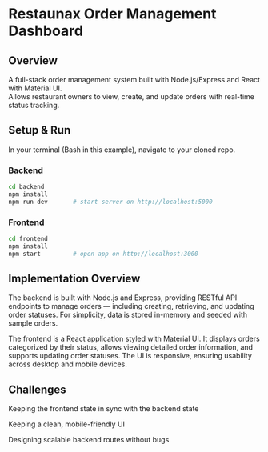 # Restaunax Order Management Dashboard

## Overview
A full-stack order management system built with Node.js/Express and React with Material UI.  
Allows restaurant owners to view, create, and update orders with real-time status tracking.

## Setup & Run
In your terminal (Bash in this example), navigate to your cloned repo.

### Backend
```bash
cd backend
npm install
npm run dev       # start server on http://localhost:5000
```

### Frontend  
```bash
cd frontend
npm install
npm start         # open app on http://localhost:3000
```

## Implementation Overview

The backend is built with Node.js and Express, providing RESTful API endpoints to manage orders — including creating, retrieving, and updating order statuses. For simplicity, data is stored in-memory and seeded with sample orders.

The frontend is a React application styled with Material UI. It displays orders categorized by their status, allows viewing detailed order information, and supports updating order statuses. The UI is responsive, ensuring usability across desktop and mobile devices.

## Challenges
Keeping the frontend state in sync with the backend state

Keeping a clean, mobile-friendly UI

Designing scalable backend routes without bugs
